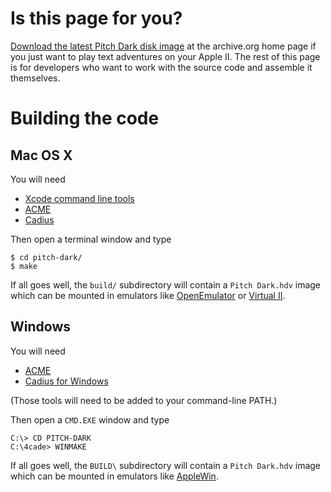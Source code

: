 # Is this page for you?

[Download the latest Pitch Dark disk image](https://archive.org/details/PitchDark) at the archive.org home page if you just want to play text adventures on your Apple II. The rest of this page is for developers who want to work with the source code and assemble it themselves.

# Building the code

## Mac OS X

You will need
 - [Xcode command line tools](https://www.google.com/search?q=xcode+command+line+tools)
 - [ACME](https://sourceforge.net/projects/acme-crossass/)
 - [Cadius](https://github.com/mach-kernel/cadius)

Then open a terminal window and type

```
$ cd pitch-dark/
$ make
```

If all goes well, the `build/` subdirectory will contain a `Pitch Dark.hdv` image which can be mounted in emulators like [OpenEmulator](https://archive.org/details/OpenEmulatorSnapshots) or [Virtual II](http://virtualii.com/).

## Windows

You will need
 - [ACME](https://sourceforge.net/projects/acme-crossass/)
 - [Cadius for Windows](https://www.brutaldeluxe.fr/products/crossdevtools/cadius/)

(Those tools will need to be added to your command-line PATH.)

Then open a `CMD.EXE` window and type

```
C:\> CD PITCH-DARK
C:\4cade> WINMAKE
```
If all goes well, the `BUILD\` subdirectory will contain a `Pitch Dark.hdv` image which can be mounted in emulators like [AppleWin](https://github.com/AppleWin/AppleWin).
